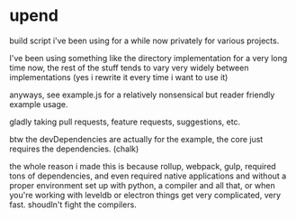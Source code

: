# upend

build script i've been using for a while now privately for various projects.

I've been using something like the directory implementation for a very long time now, the rest of the stuff tends to vary very widely between implementations (yes i rewrite it every time i want to use it)

anyways, see example.js for a relatively nonsensical but reader friendly example usage.

gladly taking pull requests, feature requests, suggestions, etc.

btw the devDependencies are actually for the example, the core just requires the dependencies. (chalk)

the whole reason i made this is because rollup, webpack, gulp, required tons of dependencies, and even required native applications and without a proper environment set up with python, a compiler and all that, or when you're working with leveldb or electron things get very complicated, very fast. shoudln't fight the compilers.
